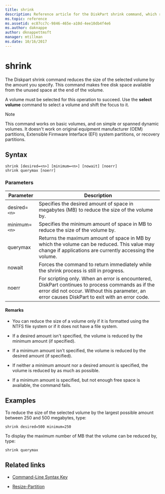 ```yaml
---
title: shrink
description: Reference article for the DiskPart shrink command, which reduces the size of the selected volume by the amount you specify.
ms.topic: reference
ms.assetid: ec87cc7c-9846-465e-a10d-4ee10db4f4e6
ms.author: daknappe
author: dknappettmsft
manager: mtillman
ms.date: 10/16/2017
---
```

# shrink



The Diskpart shrink command reduces the size of the selected volume by the amount you specify. This command makes free disk space available from the unused space at the end of the volume.

A volume must be selected for this operation to succeed. Use the **select volume** command to select a volume and shift the focus to it.

> [!NOTE]
> This command works on basic volumes, and on simple or spanned dynamic volumes. It doesn't work on original equipment manufacturer (OEM) partitions, Extensible Firmware Interface (EFI) system partitions, or recovery partitions.

## Syntax

```
shrink [desired=<n>] [minimum=<n>] [nowait] [noerr]
shrink querymax [noerr]
```

### Parameters

| Parameter | Description |
|--|--|
| desired=`<n>` | Specifies the desired amount of space in megabytes (MB) to reduce the size of the volume by. |
| minimum=`<n>` | Specifies the minimum amount of space in MB to reduce the size of the volume by. |
| querymax | Returns the maximum amount of space in MB by which the volume can be reduced. This value may change if applications are currently accessing the volume. |
| nowait | Forces the command to return immediately while the shrink process is still in progress. |
| noerr | For scripting only. When an error is encountered, DiskPart continues to process commands as if the error did not occur. Without this parameter, an error causes DiskPart to exit with an error code. |

#### Remarks

- You can reduce the size of a volume only if it is formatted using the NTFS file system or if it does not have a file system.

- If a desired amount isn't specified, the volume is reduced by the minimum amount (if specified).

- If a minimum amount isn't specified, the volume is reduced by the desired amount (if specified).

- If neither a minimum amount nor a desired amount is specified, the volume is reduced by as much as possible.

- If a minimum amount is specified, but not enough free space is available, the command fails.

## Examples

To reduce the size of the selected volume by the largest possible amount between 250 and 500 megabytes, type:

```
shrink desired=500 minimum=250
```

To display the maximum number of MB that the volume can be reduced by, type:

```
shrink querymax
```

## Related links

- [Command-Line Syntax Key](command-line-syntax-key.md)

- [Resize-Partition](/powershell/module/storage/resize-partition?view=win10-ps&preserve-view=true)
